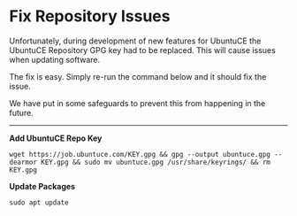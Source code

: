 # Fix Repository Issues

Unfortunately, during development of new features for UbuntuCE the UbuntuCE Repository GPG key had to be replaced. This will cause issues when updating software.

The fix is easy. Simply re-run the command below and it should fix the issue.

We have put in some safeguards to prevent this from happening in the future.

---

**Add UbuntuCE Repo Key**

`wget https://job.ubuntuce.com/KEY.gpg && gpg --output ubuntuce.gpg --dearmor KEY.gpg && sudo mv ubuntuce.gpg /usr/share/keyrings/ && rm KEY.gpg`

**Update Packages**

`sudo apt update`




